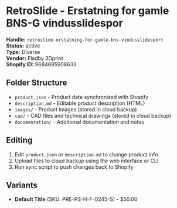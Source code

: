 # RetroSlide - Erstatning for gamle BNS-G vindusslidespor

**Handle:** `retroslide-erstatning-for-gamle-bns-vindusslidesport`  
**Status:** active  
**Type:** Diverse  
**Vendor:** Fladby 3Dprint  
**Shopify ID:** 9684695908633  

## Folder Structure

- `product.json` - Product data synchronized with Shopify
- `description.md` - Editable product description (HTML)
- `images/` - Product images (stored in cloud backup)
- `cad/` - CAD files and technical drawings (stored in cloud backup)
- `documentation/` - Additional documentation and notes

## Editing

1. Edit `product.json` or `description.md` to change product info
2. Upload files to cloud backup using the web interface or CLI
3. Run sync script to push changes back to Shopify

## Variants

- **Default Title** (SKU: PRE-PS-H-F-0245-S) - $50.00

